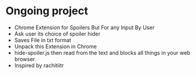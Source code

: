 # Ongoing project
* Chrome Extension for Spoilers But For any Input By User
* Ask user its choice of spoiler hider 
* Saves File in txt format 
* Unpack this Extension in Chrome 
* hide-spoiler.js then read from the text and blocks all things in your web browser
* Inspired by rachitiitr